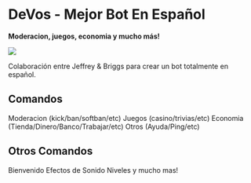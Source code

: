 # DeVos - Mejor Bot En Español
**__Moderacion, juegos, economia y mucho más!__**

[<img src="https://img.shields.io/badge/Support-Briggs-red.svg" style="max-width:100%;">](https://www.patreon.com/BriggsIOS)

Colaboración entre Jeffrey & Briggs para crear un bot totalmente en español.

## Comandos
Moderacion (kick/ban/softban/etc)
Juegos (casino/trivias/etc)
Economia (Tienda/Dinero/Banco/Trabajar/etc)
Otros (Ayuda/Ping/etc)
## Otros Comandos
Bienvenido
Efectos de Sonido
Niveles
y mucho mas!
